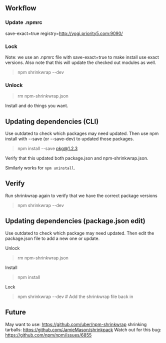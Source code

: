 ## Workflow

### Update .npmrc

save-exact=true
registry=http://yogi.priority5.com:9090/

### Lock

Note: we use an .npmrc file with save-exact=true to make install use exact versions.  Also note that this will update the checked out modules as well.

> npm shrinkwrap --dev

### Unlock

> rm npm-shrinkwrap.json

Install and do things you want.

## Updating dependencies (CLI)

Use outdated to check which packages may need updated.  Then use
npm install with --save (or --save-dev) to updated those packages.

> npm install --save pkg@1.2.3

Verify that this updated both package.json and npm-shrinkwrap.json.

Similarly works for `npm uninstall`.

## Verify

Run shrinkwrap again to verify that we have the correct package versions

> npm shrinkwrap --dev

## Updating dependencies (package.json edit)

Use outdated to check which package may need updated.  Then edit the package.json file to add a new one or update.

Unlock
> rm npm-shrinkwrap.json

Install
> npm install

Lock
> npm shrinkwrap --dev   # Add the shrinkwrap file back in

## Future

May want to use: https://github.com/uber/npm-shrinkwrap
shrinking tarballs: https://github.com/JamieMason/shrinkpack
Watch out for this bug: https://github.com/npm/npm/issues/6855
